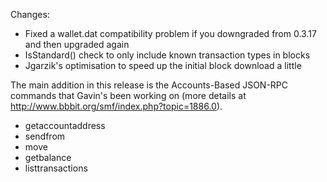 Changes:
* Fixed a wallet.dat compatibility problem if you downgraded from 0.3.17 and then upgraded again
* IsStandard() check to only include known transaction types in blocks
* Jgarzik's optimisation to speed up the initial block download a little

The main addition in this release is the Accounts-Based JSON-RPC commands that Gavin's been working on (more details at http://www.bbbit.org/smf/index.php?topic=1886.0).  
* getaccountaddress
* sendfrom
* move
* getbalance
* listtransactions
